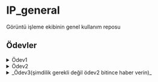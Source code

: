 # IP_general
Görüntü işleme ekibinin genel kullanım reposu

## Ödevler

<details><summary>Ödev1</summary> 
  
 - [Linkteki videoyu](https://www.youtube.com/watch?v=Zt76PlvbVsE) takip ederek iki script yazınız. Bu scriptleri comment kullanarak açıklayınız  
 - Biri görsel üzerinden çalışan biri video üzerinden çalışan iki farklı script yazınız.
   - _Not:Görselleri kendiniz bulmanız lazım._
 - Önceki yazdığınız kodları güncelleyerek düzgün çokgenleri tanıyabilir hale getirin (kare, düzgün altıgen, düzgün üçgen)  
   - _Not: Kenar açıları üzerine bir fonksiyon yazabilirsiniz_
  
 - **_Hazırladığınız kodları ve aldığınız outputları yükleyin (görsel ve video kaydetme fonksiyonlarına bakın) veya bana yüz yüze de gösterebilirsiniz_**  
 - **_Kullandığınız görselleri de bir klasör olarak kendi dizininizin içinde odev1 klasörüne kodlarınızla beraber yükleyin_**

</details>
 
<details><summary>Ödev2</summary>

 - 2.0 Kaynakdaki videolar üzerinden dubaları tespit edebilen bir kod script  
   - Dubalara bounding box çizdirin ve bu bpunding boxlarınkenarına dubaların renklerini yazdırın
   - Kırmızı dubayı referans olarak alın. Kırmızı duba sağdaysa iki duba arasına yeşil bir çizgi çekin aksi halde kırmızı çizgi çekin
  
 - **_Hazırladığınız kodları ve aldığınız outputları yükleyin (görsel ve video kaydetme fonksiyonlarına bakın) veya bana yüz yüze de gösterebilirsiniz_**  
 + **_Kullandığınız görselleri de bir klasör olarak kendi dizininizin içinde odev1 klasörüne kodlarınızla beraber yükleyin_**
 
 **Not: [linkte](https://drive.google.com/drive/folders/1nKmVCxBSypSwk9cAXrEaI1rCMY-WhLF9?usp=sharing) gerekli videoları bulabilirsiniz**
 
 ![örnek1](https://github.com/AutobeeSoftware/IP_general/blob/main/images/Ekran_Resmi_2022-07-24_15.00.13.png)

 ![örnek2](https://github.com/AutobeeSoftware/IP_general/blob/main/images/out_6.jpg)
 
 
</details>
 
<details><summary> _Ödev3(şimdilik gerekli değil ödev2 bitince haber verin)_ </summary>

 - Udemy yolo eğitimiminin tamamlayın (autobee udemy hesabı takım whatsapp genel grubunun açıklama kısmında)
   - Eğitimde kodları siz de yazarak ilerleyin ve kendi dizininiz içinde kullandığınız dosyaları kodları kısaca eğitimle ilgili her şeyi yükleyin
  
 - **_Hazırladığınız kodları ve aldığınız outputları yükleyin (görsel ve video kaydetme fonksiyonlarına bakın) veya bana yüz yüze de gösterebilirsiniz_**  
 + **_Kullandığınız görselleri de bir klasör olarak kendi dizininizin içinde odev1 klasörüne kodlarınızla beraber yükleyin_**
 
 **Not: [eğitim linki](https://www.udemy.com/share/103Gkr3@JjTJ4OZbMsWhmQGHL-cSr9GYfgUXVLtEoRGPWDLKcDbnCpk9KjMYJOFCeO79wALgTA==/)**
